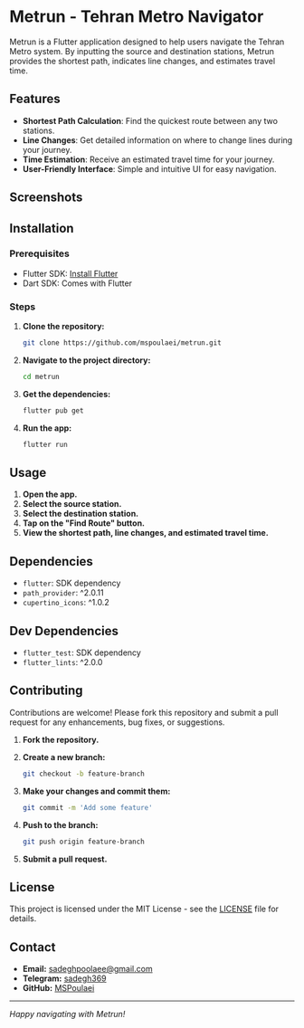 # Metrun - Tehran Metro Navigator

Metrun is a Flutter application designed to help users navigate the Tehran Metro system. By inputting the source and destination stations, Metrun provides the shortest path, indicates line changes, and estimates travel time.

## Features

- **Shortest Path Calculation**: Find the quickest route between any two stations.
- **Line Changes**: Get detailed information on where to change lines during your journey.
- **Time Estimation**: Receive an estimated travel time for your journey.
- **User-Friendly Interface**: Simple and intuitive UI for easy navigation.

## Screenshots

<!-- ![Home Screen](screenshots/home_screen.png) -->

## Installation

### Prerequisites

- Flutter SDK: [Install Flutter](https://flutter.dev/docs/get-started/install)
- Dart SDK: Comes with Flutter

### Steps

1. **Clone the repository:**

    ```sh
    git clone https://github.com/mspoulaei/metrun.git
    ```

2. **Navigate to the project directory:**

    ```sh
    cd metrun
    ```

3. **Get the dependencies:**

    ```sh
    flutter pub get
    ```

4. **Run the app:**

    ```sh
    flutter run
    ```

## Usage

1. **Open the app.**
2. **Select the source station.**
3. **Select the destination station.**
4. **Tap on the "Find Route" button.**
5. **View the shortest path, line changes, and estimated travel time.**

## Dependencies

- `flutter`: SDK dependency
- `path_provider`: ^2.0.11
- `cupertino_icons`: ^1.0.2

## Dev Dependencies

- `flutter_test`: SDK dependency
- `flutter_lints`: ^2.0.0

## Contributing

Contributions are welcome! Please fork this repository and submit a pull request for any enhancements, bug fixes, or suggestions.

1. **Fork the repository.**
2. **Create a new branch:**

    ```sh
    git checkout -b feature-branch
    ```

3. **Make your changes and commit them:**

    ```sh
    git commit -m 'Add some feature'
    ```

4. **Push to the branch:**

    ```sh
    git push origin feature-branch
    ```

5. **Submit a pull request.**

## License

This project is licensed under the MIT License - see the [LICENSE](LICENSE) file for details.

## Contact

- **Email:** <sadeghpoolaee@gmail.com>
- **Telegram:** [sadegh369](https://t.me/sadegh369)
- **GitHub:** [MSPoulaei](https://github.com/MSPoulaei)

---

*Happy navigating with Metrun!*
